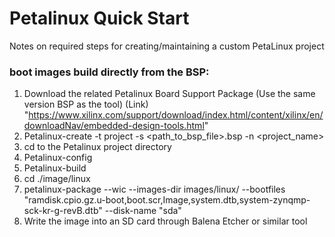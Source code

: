 # Petalinux Quick Start
Notes on required steps for creating/maintaining a custom PetaLinux project



###  boot images build directly from the BSP: 

1. Download the related Petalinux Board Support Package (Use the same version BSP as the tool) (Link)  "https://www.xilinx.com/support/download/index.html/content/xilinx/en/downloadNav/embedded-design-tools.html"
1. Petalinux-create -t project -s <path_to_bsp_file>.bsp -n <project_name>
2. cd to the Petalinux project directory
3. Petalinux-config
4. Petalinux-build
5. cd ./image/linux
6. petalinux-package --wic --images-dir images/linux/ --bootfiles "ramdisk.cpio.gz.u-boot,boot.scr,Image,system.dtb,system-zynqmp-sck-kr-g-revB.dtb" --disk-name "sda"
7. Write the image into an SD card through Balena Etcher or similar tool
